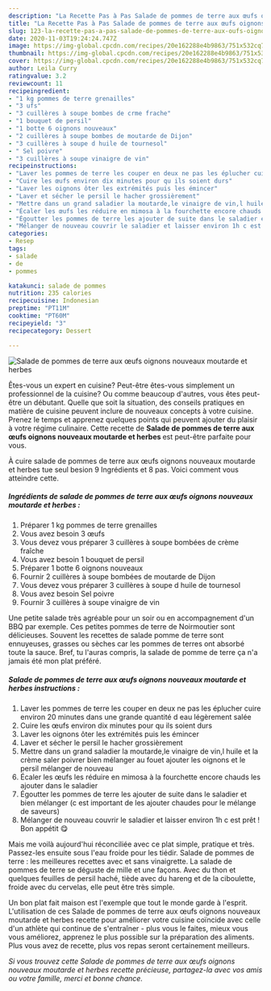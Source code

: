 ```yaml
---
description: "La Recette Pas à Pas Salade de pommes de terre aux œufs oignons nouveaux moutarde et herbes"
title: "La Recette Pas à Pas Salade de pommes de terre aux œufs oignons nouveaux moutarde et herbes"
slug: 123-la-recette-pas-a-pas-salade-de-pommes-de-terre-aux-oufs-oignons-nouveaux-moutarde-et-herbes
date: 2020-11-03T19:24:24.747Z
image: https://img-global.cpcdn.com/recipes/20e162288e4b9863/751x532cq70/salade-de-pommes-de-terre-aux-oeufs-oignons-nouveaux-moutarde-et-herbes-photo-principale-de-la-recette.jpg
thumbnail: https://img-global.cpcdn.com/recipes/20e162288e4b9863/751x532cq70/salade-de-pommes-de-terre-aux-oeufs-oignons-nouveaux-moutarde-et-herbes-photo-principale-de-la-recette.jpg
cover: https://img-global.cpcdn.com/recipes/20e162288e4b9863/751x532cq70/salade-de-pommes-de-terre-aux-oeufs-oignons-nouveaux-moutarde-et-herbes-photo-principale-de-la-recette.jpg
author: Leila Curry
ratingvalue: 3.2
reviewcount: 11
recipeingredient:
- "1 kg pommes de terre grenailles"
- "3 ufs"
- "3 cuillères à soupe bombes de crme frache"
- "1 bouquet de persil"
- "1 botte 6 oignons nouveaux"
- "2 cuillères à soupe bombes de moutarde de Dijon"
- "3 cuillères à soupe d huile de tournesol"
- " Sel poivre"
- "3 cuillères à soupe vinaigre de vin"
recipeinstructions:
- "Laver les pommes de terre les couper en deux ne pas les éplucher cuire environ 20 minutes dans une grande quantité d eau légèrement salée"
- "Cuire les œufs environ dix minutes pour qu ils soient durs"
- "Laver les oignons ôter les extrémités puis les émincer"
- "Laver et sécher le persil le hacher grossièrement"
- "Mettre dans un grand saladier la moutarde,le vinaigre de vin,l huile et la crème saler poivrer bien mélanger au fouet ajouter les oignons et le persil mélanger de nouveau"
- "Écaler les œufs les réduire en mimosa à la fourchette encore chauds les ajouter dans le saladier"
- "Égoutter les pommes de terre les ajouter de suite dans le saladier et bien mélanger (c est important de les ajouter chaudes pour le mélange de saveurs)"
- "Mélanger de nouveau couvrir le saladier et laisser environ 1h c est prêt ! Bon appétit 😋"
categories:
- Resep
tags:
- salade
- de
- pommes

katakunci: salade de pommes 
nutrition: 235 calories
recipecuisine: Indonesian
preptime: "PT11M"
cooktime: "PT60M"
recipeyield: "3"
recipecategory: Dessert

---
```



![Salade de pommes de terre aux œufs oignons nouveaux moutarde et herbes](https://img-global.cpcdn.com/recipes/20e162288e4b9863/751x532cq70/salade-de-pommes-de-terre-aux-oeufs-oignons-nouveaux-moutarde-et-herbes-photo-principale-de-la-recette.jpg)

Êtes-vous un expert en cuisine? Peut-être êtes-vous simplement un professionnel de la cuisine? Ou comme beaucoup d'autres, vous êtes peut-être un débutant. Quelle que soit la situation, des conseils pratiques en matière de cuisine peuvent inclure de nouveaux concepts à votre cuisine. Prenez le temps et apprenez quelques points qui peuvent ajouter du plaisir à votre régime culinaire. Cette recette de <strong> Salade de pommes de terre aux œufs oignons nouveaux moutarde et herbes </strong> est peut-être parfaite pour vous.

<!--inarticleads1-->

À cuire salade de pommes de terre aux œufs oignons nouveaux moutarde et herbes tue seul besion 9 Ingrédients et 8 pas. Voici comment vous atteindre cette.

##### Ingrédients de salade de pommes de terre aux œufs oignons nouveaux moutarde et herbes :

1. Préparer 1 kg pommes de terre grenailles
1. Vous avez besoin 3 œufs
1. Vous devez vous préparer 3 cuillères à soupe bombées de crème fraîche
1. Vous avez besoin 1 bouquet de persil
1. Préparer 1 botte 6 oignons nouveaux
1. Fournir 2 cuillères à soupe bombées de moutarde de Dijon
1. Vous devez vous préparer 3 cuillères à soupe d huile de tournesol
1. Vous avez besoin  Sel poivre
1. Fournir 3 cuillères à soupe vinaigre de vin


Une petite salade très agréable pour un soir ou en accompagnement d&#39;un BBQ par exemple. Ces petites pommes de terre de Noirmoutier sont délicieuses. Souvent les recettes de salade pomme de terre sont ennuyeuses, grasses ou sèches car les pommes de terres ont absorbé toute la sauce. Bref, tu l&#39;auras compris, la salade de pomme de terre ça n&#39;a jamais été mon plat préféré. 

<!--inarticleads2-->

##### Salade de pommes de terre aux œufs oignons nouveaux moutarde et herbes instructions :

1. Laver les pommes de terre les couper en deux ne pas les éplucher cuire environ 20 minutes dans une grande quantité d eau légèrement salée
1. Cuire les œufs environ dix minutes pour qu ils soient durs
1. Laver les oignons ôter les extrémités puis les émincer
1. Laver et sécher le persil le hacher grossièrement
1. Mettre dans un grand saladier la moutarde,le vinaigre de vin,l huile et la crème saler poivrer bien mélanger au fouet ajouter les oignons et le persil mélanger de nouveau
1. Écaler les œufs les réduire en mimosa à la fourchette encore chauds les ajouter dans le saladier
1. Égoutter les pommes de terre les ajouter de suite dans le saladier et bien mélanger (c est important de les ajouter chaudes pour le mélange de saveurs)
1. Mélanger de nouveau couvrir le saladier et laisser environ 1h c est prêt ! Bon appétit 😋


Mais me voilà aujourd&#39;hui réconciliée avec ce plat simple, pratique et très. Passez-les ensuite sous l&#39;eau froide pour les tiédir. Salade de pommes de terre : les meilleures recettes avec et sans vinaigrette. La salade de pommes de terre se déguste de mille et une façons. Avec du thon et quelques feuilles de persil haché, tiède avec du hareng et de la ciboulette, froide avec du cervelas, elle peut être très simple. 

<!--inarticleads1-->

<p>
Un bon plat fait maison est l'exemple que tout le monde garde à l'esprit. L'utilisation de ces Salade de pommes de terre aux œufs oignons nouveaux moutarde et herbes recette pour améliorer votre cuisine coïncide avec celle d'un athlète qui continue de s'entraîner - plus vous le faites, mieux vous vous améliorez, apprenez le plus possible sur la préparation des aliments. Plus vous avez de recette, plus vos repas seront certainement meilleurs.
</p>

<p>
<i>Si vous trouvez cette Salade de pommes de terre aux œufs oignons nouveaux moutarde et herbes recette précieuse, partagez-la avec vos amis ou votre famille, merci et bonne chance.</i>
</p>
